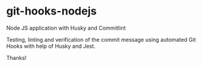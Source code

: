 # git-hooks-nodejs
Node JS application with Husky and Commitlint

Testing, linting and verification of the commit message using automated Git Hooks with help of Husky and Jest.

Thanks!

